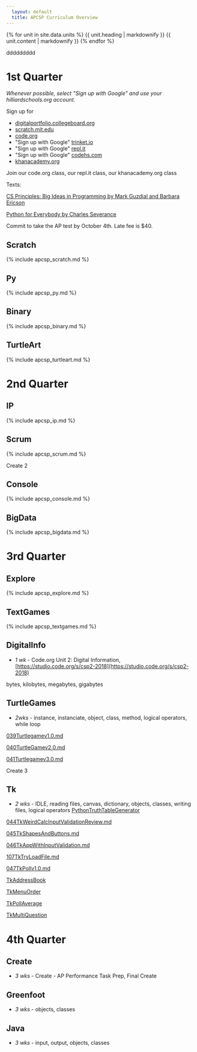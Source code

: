 ```yaml
---
  layout: default
  title: APCSP Curriculum Overview
---
```

{% for unit in site.data.units %}
  {{ unit.heading | markdownify }}
  {{ unit.content | markdownify }}
{% endfor %}

ddddddddd
# 1st Quarter

*Whenever possible, select "Sign up with Google" and use your hilliardschools.org account.*

Sign up for
- [digitalportfolio.collegeboard.org](https://digitalportfolio.collegeboard.org)
- [scratch.mit.edu](https://scratch.mit.edu)
- [code.org](https://code.org/)
- "Sign up with Google" [trinket.io](https://trinket.io)
- "Sign up with Google" [repl.it](https://repl.it)
- "Sign up with Google" [codehs.com](https://codehs.com)
- [khanacademy.org](https://khanacademy.org)

Join our code.org class, our repl.it class, our khanacademy.org class

Texts:

[CS Principles: Big Ideas in Programming by Mark Guzdial and Barbara Ericson](https://runestone.academy/runestone/static/BradleyAPCSP/index.html)

[Python for Everybody by Charles Severance](https://books.trinket.io/pfe/index.html)

Commit to take the AP test by October 4th. Late fee is $40.

## Scratch
{% include apcsp_scratch.md %}

## Py
{% include apcsp_py.md %}

## Binary
{% include apcsp_binary.md %}

## TurtleArt
{% include apcsp_turtleart.md %}

# 2nd Quarter

## IP
{% include apcsp_ip.md %}

## Scrum
{% include apcsp_scrum.md %}

Create 2

## Console
{% include apcsp_console.md %}

## BigData
{% include apcsp_bigdata.md %}

# 3rd Quarter

## Explore
{% include apcsp_explore.md %}

## TextGames
{% include apcsp_textgames.md %}

## DigitalInfo
- *1 wk* - Code.org Unit 2: Digital Information, [https://studio.code.org/s/csp2-2018](https://studio.code.org/s/csp2-2018)


bytes, kilobytes, megabytes, gigabytes

## TurtleGames
- *2wks* - instance, instanciate, object, class, method, logical operators, while loop

[039Turtlegamev1.0.md](039Turtlegamev1.0.md)

[040TurtleGamev2.0.md](040TurtleGamev2.0.md)

[041Turtlegamev3.0.md](041Turtlegamev3.0.md)

Create 3

## Tk
- *2 wks* - IDLE, reading files, canvas, dictionary, objects, classes, writing files, logical operators
[PythonTruthTableGenerator]()

[044TkWeirdCalcInputValidationReview.md](044TkWeirdCalcInputValidationReview.md)

[045TkShapesAndButtons.md](045TkShapesAndButtons.md)

[046TkAppWithInputValidation.md](046TkAppWithInputValidation.md)

[107TkTryLoadFile.md](107TkTryLoadFiles.md)

[047TkPollv1.0.md](047TkPollv1.0.md)

[TkAddressBook]()

[TkMenuOrder]()

[TkPollAverage]()

[TkMultiQuestion]()

# 4th Quarter

## Create
- *3 wks* - Create - AP Performance Task Prep, Final Create

## Greenfoot
- *3 wks* - objects, classes

## Java
- *3 wks* - input, output, objects, classes
